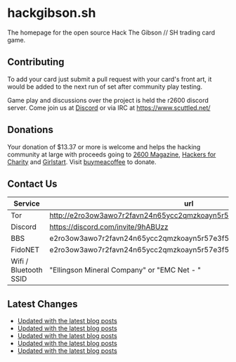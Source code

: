 # hackgibson.sh
The homepage for the open source Hack The Gibson // SH trading card game.


## Contributing

To add your card just submit a pull request with your card's front art, it would be added to the next run of set after community play testing.

Game play and discussions over the project is held the r2600 discord server. Come join us at [Discord](https://discord.com/invite/9hABUzz) or via IRC at https://www.scuttled.net/


## Donations

Your donation of $13.37 or more is welcome and helps the hacking community at large with proceeds going to [2600 Magazine](https://2600.com/), [Hackers for Charity](https://hackersforcharity.org) and [Girlstart](https://girlstart.org).  Visit [buymeacoffee](https://www.buymeacoffee.com/hackgibson.sh) to donate.


## Contact Us

Service | url
-|-
Tor | http://e2ro3ow3awo7r2favn24n65ycc2qmzkoayn5r57e3f56nvjwdcgg32ad.onion
Discord | https://discord.com/invite/9hABUzz
BBS | e2ro3ow3awo7r2favn24n65ycc2qmzkoayn5r57e3f56nvjwdcgg32ad.onion:23
FidoNET | e2ro3ow3awo7r2favn24n65ycc2qmzkoayn5r57e3f56nvjwdcgg32ad.onion:24554
Wifi / Bluetooth SSID | "Ellingson Mineral Company" or "EMC Net - <fidonet address>"

## Latest Changes
<!-- BLOG-POST-LIST:START -->
- [Updated with the latest blog posts](https://github.com/DFW2600/hackgibson.sh/commit/a06bcb80a25bbab511fedeceddded7fdb653192c)
- [Updated with the latest blog posts](https://github.com/DFW2600/hackgibson.sh/commit/cd81a7e71fa2a7a89be9fe13dbae91e4eee5023c)
- [Updated with the latest blog posts](https://github.com/DFW2600/hackgibson.sh/commit/71d6e57666b34be066a19197802466e6b3a6a3ea)
- [Updated with the latest blog posts](https://github.com/DFW2600/hackgibson.sh/commit/ae634bff447f17e1018bee1e44df87ef0aa508b2)
- [Updated with the latest blog posts](https://github.com/DFW2600/hackgibson.sh/commit/34b9a2504d0a2dc6362c938dbf0ab49b5a8fdaf6)
<!-- BLOG-POST-LIST:END -->
